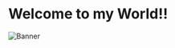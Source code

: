 # Welcome to my World!!
<div  class="Header">
  <img src="https://ibb.co/FzW2RnM" alt="Banner" />
</div>
